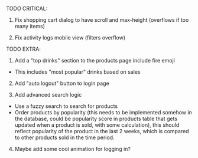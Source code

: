 TODO CRITICAL:

1. Fix shopping cart dialog to have scroll and max-height (overflows if too many items)

2. Fix activity logs mobile view (filters overflow)

TODO EXTRA:

1. Add a "top drinks" section to the products page include fire emoji

- This includes "most popular" drinks based on sales

2. Add "auto logout" button to login page

3. Add advanced search logic

- Use a fuzzy search to search for products
- Order products by popularity (this needs to be implemented somehow in the database, could be popularity score in products table that gets updated when a product is sold, with some calculation), this should reflect popularity of the product in the last 2 weeks, which is compared to other products sold in the time period.

4. Maybe add some cool animation for logging in?
